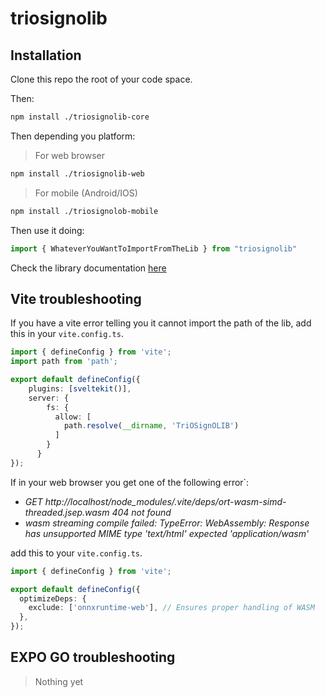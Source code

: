 # triosignolib

## Installation

Clone this repo the root of your code space.

Then:
```bash
npm install ./triosignolib-core
```
Then depending you platform:
> For web browser
```bash
npm install ./triosignolib-web
```
> For mobile (Android/IOS)
```bash
npm install ./triosignolob-mobile
```

Then use it doing:
```ts
import { WhateverYouWantToImportFromTheLib } from "triosignolib"
```
Check the library documentation [here](https://github.com/EIP-TEK89/trio-signo-fullstack/wiki/TrioSignoLib)

## Vite troubleshooting
If you have a vite error telling you it cannot import the path of the lib,
add this in your `vite.config.ts`.
```ts
import { defineConfig } from 'vite';
import path from 'path';

export default defineConfig({
	plugins: [sveltekit()],
	server: {
		fs: {
		  allow: [
			path.resolve(__dirname, 'TriOSignOLIB')
		  ]
		}
	  }
});
```

If in your web browser you get one of the following error`:
- *GET
http://localhost/node_modules/.vite/deps/ort-wasm-simd-threaded.jsep.wasm 404 not found*
- *wasm streaming compile failed: TypeError: WebAssembly: Response has unsupported MIME type 'text/html' expected 'application/wasm'*

add this to your `vite.config.ts`.
```ts
import { defineConfig } from 'vite';

export default defineConfig({
  optimizeDeps: {
    exclude: ['onnxruntime-web'], // Ensures proper handling of WASM
  },
});
```

## EXPO GO troubleshooting
> Nothing yet
